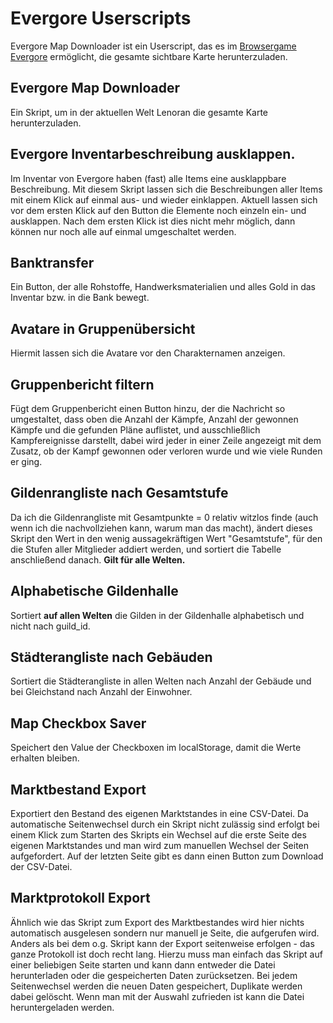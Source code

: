 # Evergore Userscripts

Evergore Map Downloader ist ein Userscript, das es im [Browsergame Evergore](https://evergore.de/) ermöglicht, die gesamte sichtbare Karte herunterzuladen. 

## Evergore Map Downloader
Ein Skript, um in der aktuellen Welt Lenoran die gesamte Karte herunterzuladen.

## Evergore Inventarbeschreibung ausklappen.
Im Inventar von Evergore haben (fast) alle Items eine ausklappbare Beschreibung. Mit diesem Skript lassen sich die Beschreibungen aller Items mit einem Klick auf einmal aus- und wieder einklappen.
Aktuell lassen sich vor dem ersten Klick auf den Button die Elemente noch einzeln ein- und ausklappen. Nach dem ersten Klick ist dies nicht mehr möglich, dann können nur noch alle auf einmal umgeschaltet werden.

## Banktransfer
Ein Button, der alle Rohstoffe, Handwerksmaterialien und alles Gold in das Inventar bzw. in die Bank bewegt.

## Avatare in Gruppenübersicht
Hiermit lassen sich die Avatare vor den Charakternamen anzeigen.

## Gruppenbericht filtern
Fügt dem Gruppenbericht einen Button hinzu, der die Nachricht so umgestaltet, dass oben die Anzahl der Kämpfe, Anzahl der gewonnen Kämpfe und die gefunden Pläne auflistet, und ausschließlich Kampfereignisse darstellt, dabei wird jeder in einer Zeile angezeigt mit dem Zusatz, ob der Kampf gewonnen oder verloren wurde und wie viele Runden er ging.

## Gildenrangliste nach Gesamtstufe
Da ich die Gildenrangliste mit Gesamtpunkte = 0 relativ witzlos finde (auch wenn ich die nachvollziehen kann, warum man das macht), ändert dieses Skript den Wert in den wenig aussagekräftigen Wert "Gesamtstufe", für den die Stufen aller Mitglieder addiert werden, und sortiert die Tabelle anschließend danach. **Gilt für alle Welten.**

## Alphabetische Gildenhalle
Sortiert **auf allen Welten** die Gilden in der Gildenhalle alphabetisch und nicht nach guild_id.

## Städterangliste nach Gebäuden
Sortiert die Städterangliste in allen Welten nach Anzahl der Gebäude und bei Gleichstand nach Anzahl der Einwohner.

## Map Checkbox Saver
Speichert den Value der Checkboxen im localStorage, damit die Werte erhalten bleiben.

## Marktbestand Export
Exportiert den Bestand des eigenen Marktstandes in eine CSV-Datei. Da automatische Seitenwechsel durch ein Skript nicht zulässig sind erfolgt bei einem Klick zum Starten des Skripts ein Wechsel auf die erste Seite des eigenen Marktstandes und man wird zum manuellen Wechsel der Seiten aufgefordert. Auf der letzten Seite gibt es dann einen Button zum Download der CSV-Datei. 

## Marktprotokoll Export
Ähnlich wie das Skript zum Export des Marktbestandes wird hier nichts automatisch ausgelesen sondern nur manuell je Seite, die aufgerufen wird. Anders als bei dem o.g. Skript kann der Export seitenweise erfolgen - das ganze Protokoll ist doch recht lang. Hierzu muss man einfach das Skript auf einer beliebigen Seite starten und kann dann entweder die Datei herunterladen oder die gespeicherten Daten zurücksetzen. Bei jedem Seitenwechsel werden die neuen Daten gespeichert, Duplikate werden dabei gelöscht. Wenn man mit der Auswahl zufrieden ist kann die Datei heruntergeladen werden.
